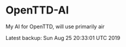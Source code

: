 # OpenTTD-AI
My AI for OpenTTD, will use primarily air

Latest backup: Sun Aug 25 20:33:01 UTC 2019
